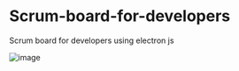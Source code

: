# Scrum-board-for-developers
Scrum board for developers using electron js

![image](https://user-images.githubusercontent.com/77357735/198580536-5b9c8efb-44d2-47db-bd51-760934d8a71d.png)
